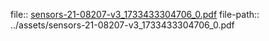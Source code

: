 file:: [sensors-21-08207-v3_1733433304706_0.pdf](../assets/sensors-21-08207-v3_1733433304706_0.pdf)
file-path:: ../assets/sensors-21-08207-v3_1733433304706_0.pdf
